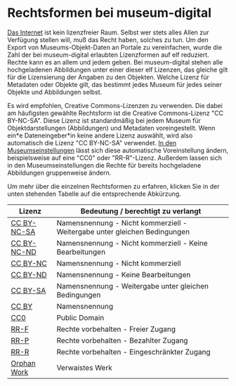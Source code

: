 Rechtsformen bei museum-digital
===============================

[Das Internet](https://www.heise.de/tp/features/Unabhaengigkeitserklaerung-des-Cyberspace-3410887.html)
ist kein lizenzfreier Raum. Selbst wer stets alles Allen zur Verfügung
stellen will, muß das Recht haben, solches zu tun. Um den Export von
Museums-Objekt-Daten an Portale zu vereinfachen, wurde die Zahl der bei
museum-digital erlaubten Lizenzformen auf elf reduziert. Rechte kann es
an allem und jedem geben. Bei museum-digital stehen alle hochgeladenen
Abbildungen unter einer dieser elf Lizenzen, das gleiche gilt für die
Lizensierung der Angaben zu den Objekten. Welche Lizenz für Metadaten
oder Objekte gilt, das bestimmt jedes Museum für jedes seiner Objekte
und Abbildungen selbst.

Es wird empfohlen, Creative Commons-Lizenzen zu verwenden. Die dabei am
häufigsten gewählte Rechtsform ist die Creative Commons-Lizenz \"CC
BY-NC-SA\". Diese Lizenz ist standardmäßig bei jedem Museum für
Objektdarstellungen (Abbildungen) und Metadaten voreingestellt. Wenn
ein\*e Dateneingeber\*in keine andere Lizenz auswählt, wird also
automatisch die Lizenz \"CC BY-NC-SA\" verwendet. [In den
Museumseinstellungen](../musdb/Museum/Einstellungen.md)
lässt sich diese automatische Voreinstellung ändern, beispielsweise auf
eine \"CC0\" oder \"RR-R\"-Lizenz. Außerdem lassen sich in den
Museumseinstellungen die Rechte für bereits hochgeladene Abbildungen
gruppenweise ändern.

Um mehr über die einzelnen Rechtsformen zu erfahren, klicken Sie in der
unten stehenden Tabelle auf die entsprechende Abkürzung.

| Lizenz                              | Bedeutung / berechtigt zu verlangt|
|----------------------------------------------------------------------------|---------------------------------------------------------------------------|
|  [CC BY-NC-SA](https://creativecommons.org/licenses/by-nc-sa/4.0/deed.de)   | Namensnennung - Nicht kommerziell - Weitergabe unter gleichen Bedingungen |
|  [CC BY-NC-ND](https://creativecommons.org/licenses/by-nc-nd/4.0/deed.de)   | Namensnennung - Nicht kommerziell - Keine Bearbeitungen                   |
|  [CC BY-NC](https://creativecommons.org/licenses/by-nc/4.0/deed.de)         | Namensnennung - Nicht kommerziell                                         |
|  [CC BY-ND](https://creativecommons.org/licenses/by-nd/4.0/deed.de)         | Namensnennung - Keine Bearbeitungen                                       |
|  [CC BY-SA](https://creativecommons.org/licenses/by-sa/4.0/deed.de)         | Namensnennung - Weitergabe unter gleichen Bedingungen                     |
|  [CC BY](https://creativecommons.org/licenses/by/4.0/deed.de)               | Namensnennung                                                             |
|  [CC0](https://creativecommons.org/publicdomain/zero/1.0/deed.de)           | Public Domain                                                             |
|  [RR-F](https://www.europeana.eu/portal/de/rights/rr-f.html)                | Rechte vorbehalten - Freier Zugang                                        |
|  [RR-P](https://www.europeana.eu/portal/en/rights/rr-p.html)                | Rechte vorbehalten - Bezahlter Zugang                                     |
|  [RR-R](https://www.europeana.eu/portal/en/rights/rr-r.html)                | Rechte vorbehalten - Eingeschränkter Zugang                               |
|  [Orphan Work](https://de.wikipedia.org/wiki/Verwaistes_Werk)               | Verwaistes Werk                                                           |
